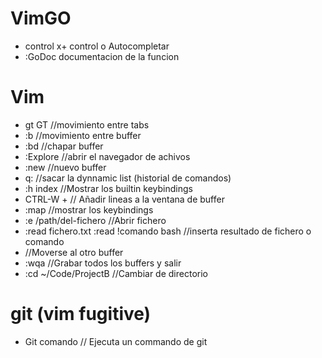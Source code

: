 # VimGO
- control x+ control o Autocompletar
- :GoDoc documentacion de la funcion

# Vim
- gt GT //movimiento entre tabs
- :b<numero> //movimiento entre buffer
- :bd //chapar buffer
- :Explore //abrir el navegador de achivos
- :new //nuevo buffer
- q: //sacar la dynnamic list (historial de comandos)
- :h index //Mostrar los builtin keybindings
- CTRL-W + // Añadir lineas a la ventana de buffer
- :map //mostrar los keybindings
- :e /path/del-fichero //Abrir fichero
- :read fichero.txt :read !comando bash //inserta resultado de fichero o comando
- <C-6> //Moverse al otro buffer
- :wqa //Grabar todos los buffers y salir
- :cd ~/Code/ProjectB //Cambiar de directorio

# git (vim fugitive)
- Git comando // Ejecuta un commando de git
